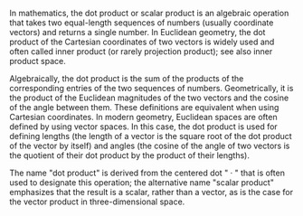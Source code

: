 

In mathematics, the dot product or scalar product is an algebraic operation that takes two equal-length sequences of numbers (usually coordinate vectors) and returns a single number. In Euclidean geometry, the dot product of the Cartesian coordinates of two vectors is widely used and often called inner product (or rarely projection product); see also inner product space.

Algebraically, the dot product is the sum of the products of the corresponding entries of the two sequences of numbers. Geometrically, it is the product of the Euclidean magnitudes of the two vectors and the cosine of the angle between them. These definitions are equivalent when using Cartesian coordinates. In modern geometry, Euclidean spaces are often defined by using vector spaces. In this case, the dot product is used for defining lengths (the length of a vector is the square root of the dot product of the vector by itself) and angles (the cosine of the angle of two vectors is the quotient of their dot product by the product of their lengths).

The name "dot product" is derived from the centered dot " · " that is often used to designate this operation; the alternative name "scalar product" emphasizes that the result is a scalar, rather than a vector, as is the case for the vector product in three-dimensional space.
